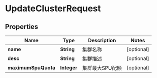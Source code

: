
# UpdateClusterRequest

## Properties
Name | Type | Description | Notes
------------ | ------------- | ------------- | -------------
**name** | **String** | 集群名称 |  [optional]
**desc** | **String** | 集群描述 |  [optional]
**maximumSpuQuota** | **Integer** | 集群最大SPU配额 |  [optional]



